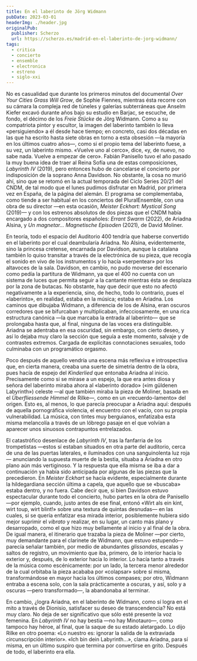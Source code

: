 ```yaml
---
title: En el laberinto de Jörg Widmann
pubDate: 2023-03-01
headerImg: ./header.jpg
originalPub:
  publisher: Scherzo
  url: https://scherzo.es/madrid-en-el-laberinto-de-jorg-widmann/
tags:
  - critica
  - concierto
  - ensemble
  - electronica
  - estreno
  - siglo-xxi
---
```


No es casualidad que durante los primeros minutos del documental _Over Your
Cities Grass Will Grow_, de Sophie Fiennes, mientras ésta recorre con su cámara
la compleja red de túneles y galerías subterráneas que Anselm Kiefer excavó
durante años bajo su estudio en Barjac, se escuche, de fondo, el décimo de los
_Freie Stücke_ de Jörg Widmann. Como a su compatriota pintor y escultor, la
imagen del laberinto también lo lleva «persiguiendo» a él desde hace tiempo; en
concreto, casi dos décadas en las que ha escrito hasta siete obras en torno a
esta obsesión —la mayoría en los últimos cuatro años—, como si el propio tema
del laberinto fuese, a su vez, un laberinto mismo. «Vuelve uno al cerco», dice,
«y, de nuevo, no sabe nada. Vuelve a empezar de cero». Fabián Panisello tuvo el
año pasado la muy buena idea de traer al Reina Sofía una de estas composiciones,
_Labyrinth IV_ (2019), pero entonces hubo de cancelarse el concierto por
indisposición de la soprano Anna Davidson. No obstante, la cosa no murió ahí,
sino que se retomó en la actual temporada del Ciclo Series 20/21 del CNDM, de
tal modo que el lunes pudimos disfrutar en Madrid, por primera vez en España, de
la página del alemán. El programa se complementaba, como tiende a ser habitual
en los conciertos del PluralEnsemble, con una obra de su director —en esta
ocasión, _Meister Eckhart: Mystical Song_ (2019)— y con los estrenos absolutos
de dos piezas que el CNDM había encargado a dos compositores españoles: _Errant
Swarm_ (2022), de Ariadna Alsina, y _Un magnetar... Magnetische Episoden_
(2021), de David Moliner.

En teoría, todo el espacio del Auditorio 400 tendría que haberse convertido en
el laberinto por el cual deambularía Ariadna. No Alsina, evidentemente, sino la
princesa cretense, encarnada por Davidson, aunque la catalana también lo quiso
transitar a través de la electrónica de su pieza, que recogía el sonido en vivo
de los instrumentos y lo hacía «serpentear» por los altavoces de la sala.
Davidson, en cambio, no pudo moverse del escenario como pedía la partitura de
Widmann, ya que el 400 no cuenta con un sistema de luces que permita seguir a la
cantante mientras ésta se desplaza por la zona de butacas. No obstante, hay que
decir que esto no afectó negativamente a la experiencia, sino, de hecho, todo lo
contrario, pues el «laberinto», en realidad, estaba en la música; estaba en
Ariadna. Los caminos que dibujaba Widmann, a diferencia de los de Alsina, eran
oscuros corredores que se bifurcaban y multiplicaban, infecciosamente, en una
rica estructura canónica —la que marcaba la entrada al laberinto— que se
prolongaba hasta que, al final, ninguna de las voces era distinguible. Ariadna
se adentraba en esa oscuridad, sin embargo, con cierto deseo, y así lo dejaba
muy claro la sección que seguía a este momento, salvaje y de contrastes
extremos. Cargada de explícitas connotaciones sexuales, todo culminaba con un
programático orgasmo.

Poco después de aquello vendría una escena más reflexiva e introspectiva que, en
cierta manera, creaba una suerte de simetría dentro de la obra, pues hacía de
espejo del _Kinderlied_ que entonaba Ariadna al inicio. Precisamente como si se
mirase a un espejo, la que era antes diosa y señora del laberinto miraba ahora
al «laberinto dorado» («im güldenen Labyrinth») celeste —al que también miraba
la pieza de Moliner, basada en el _Überfliessende Himmel_ de Rilke—, como en un
«recuerdo-lamento» del origen. Esto es, al menos, lo que parecía preocupar a
Ariadna aquí: después de aquella pornográfica violencia, el encuentro con el
vacío, con su propia vulnerabilidad. La música, con tintes muy berguianos,
enfatizaba esta misma melancolía a través de un lóbrego pasaje en el que volvían
a aparecer unos sinuosos contrapuntos entrelazados.

El catastrófico desenlace de _Labyrinth IV_, tras la fanfarria de los
trompetistas —estos sí estaban situados en otra parte del auditorio, cerca de
una de las puertas laterales, e iluminados con una sanguinolenta luz roja—
anunciando la supuesta muerte de la bestia, situaba a Ariadna en otro plano aún
más vertiginoso. Y la respuesta que ella misma se iba a dar a continuación ya
había sido anticipada por algunas de las piezas que la precedieron. En _Meister
Eckhart_ se hacía evidente, especialmente durante la hildegardiana sección
última a capela, que aquello que se «buscaba» estaba dentro, y no fuera. Cabe
decir que, si bien Davidson estuvo espectacular durante todo el concierto, hubo
partes en la obra de Panisello —por ejemplo, cuando, justo antes de ese final,
entonó «Wirt als ein kint, wirt toup, wirt blint!» sobre una textura de quintas
desnudas— en las cuales, si se quería enfatizar esa mirada interior,
posiblemente hubiera sido mejor suprimir el _vibrato_ y realizar, en su lugar,
un canto más plano y desarropado, como el que hizo muy bellamente al inicio y al
final de la obra. De igual manera, el itinerario que trazaba la pieza de Moliner
—por cierto, muy demandante para el clarinete de Widmann, que estuvo estupendo—
parecía señalar también, por medio de abundantes _glissandos_, escalas y saltos
de registro, un movimiento que iba, primero, de lo interior hacia lo exterior y,
después, de lo exterior hacia lo interior. Lo hacía tanto a través de la música
como escénicamente: por un lado, la tercera menor alrededor de la cual orbitaba
la pieza acababa por «colapsar» sobre sí misma, transformándose en mayor hacia
los últimos compases; por otro, Widmann entraba a escena solo, con la sala
prácticamente a oscuras, y así, solo y a oscuras —pero transformado—, la
abandonaba al terminar.

En cambio, ¿logra Ariadna, en el laberinto de Widmann, como sí logra en el mito
a través de Dionisio, satisfacer su deseo de transcendencia? No está muy claro.
No deja de ser significativo que sólo esté presente la voz femenina. En
_Labyrinth IV_ no hay bestia —no hay Minotauro—, como tampoco hay héroe, al
final, que la saque de su estado aletargado. Lo dijo Rilke en otro poema: «Lo
nuestro es: ignorar la salida de la extraviada circunscripción interior». «Ich
bin dein Labyrinth...», clama Ariadna, para sí misma, en un último suspiro que
termina por convertirse en grito. Después de todo, el laberinto era ella.
